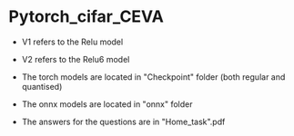 # Pytorch_cifar_CEVA

* V1 refers to the Relu model
* V2 refers to the Relu6 model

* The torch models are located in "Checkpoint" folder (both regular and quantised)

* The onnx models are located in "onnx" folder

* The answers for the questions are in "Home_task".pdf
